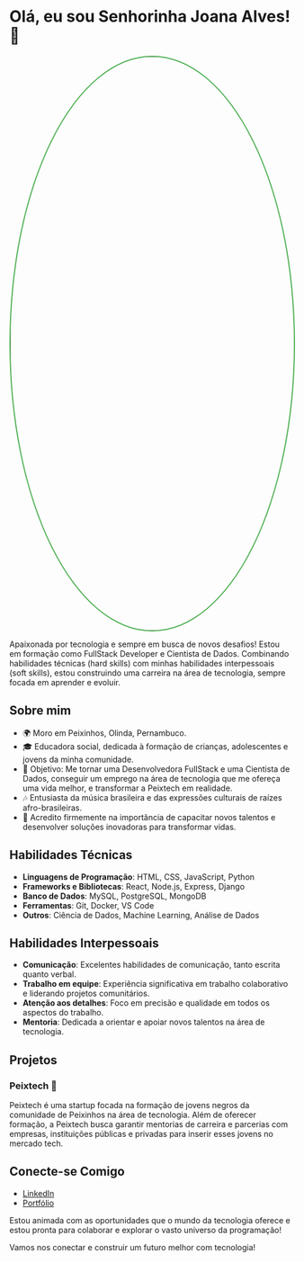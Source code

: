 # Olá, eu sou Senhorinha Joana Alves! 👋

<p align="center">
  <img src="https://media.licdn.com/dms/image/D4D16AQHEw1eHdMo4Dw/profile-displaybackgroundimage-shrink_350_1400/0/1709899351441?e=1722470400&v=beta&t=Fzd0rPiP-Lp7n42dZUrnKnO2T-JHKqrPrBgtjcVe5-o" alt="Senhorinha Joana Alves" width="1020" style="border-radius:50%; border:2px solid #4CAF50;">
</p>

Apaixonada por tecnologia e sempre em busca de novos desafios! Estou em formação como FullStack Developer e Cientista de Dados. Combinando habilidades técnicas (hard skills) com minhas habilidades interpessoais (soft skills), estou construindo uma carreira na área de tecnologia, sempre focada em aprender e evoluir.

## Sobre mim

- 🌍 Moro em Peixinhos, Olinda, Pernambuco.
- 🎓 Educadora social, dedicada à formação de crianças, adolescentes e jovens da minha comunidade.
- 🎯 Objetivo: Me tornar uma Desenvolvedora FullStack e uma Cientista de Dados, conseguir um emprego na área de tecnologia que me ofereça uma vida melhor, e transformar a Peixtech em realidade.
- 🎶 Entusiasta da música brasileira e das expressões culturais de raízes afro-brasileiras.
- 🤝 Acredito firmemente na importância de capacitar novos talentos e desenvolver soluções inovadoras para transformar vidas.

## Habilidades Técnicas

- **Linguagens de Programação**: HTML, CSS, JavaScript, Python
- **Frameworks e Bibliotecas**: React, Node.js, Express, Django
- **Banco de Dados**: MySQL, PostgreSQL, MongoDB
- **Ferramentas**: Git, Docker, VS Code
- **Outros**: Ciência de Dados, Machine Learning, Análise de Dados

## Habilidades Interpessoais

- **Comunicação**: Excelentes habilidades de comunicação, tanto escrita quanto verbal.
- **Trabalho em equipe**: Experiência significativa em trabalho colaborativo e liderando projetos comunitários.
- **Atenção aos detalhes**: Foco em precisão e qualidade em todos os aspectos do trabalho.
- **Mentoria**: Dedicada a orientar e apoiar novos talentos na área de tecnologia.

## Projetos

### Peixtech 🌟
Peixtech é uma startup focada na formação de jovens negros da comunidade de Peixinhos na área de tecnologia. Além de oferecer formação, a Peixtech busca garantir mentorias de carreira e parcerias com empresas, instituições públicas e privadas para inserir esses jovens no mercado tech.

## Conecte-se Comigo

- [LinkedIn](https://www.linkedin.com/in/senhorinha-joana-alves-585b832a3/)
- [Portfólio](https://github.com/senhorinhajoanaalves)

Estou animada com as oportunidades que o mundo da tecnologia oferece e estou pronta para colaborar e explorar o vasto universo da programação!

Vamos nos conectar e construir um futuro melhor com tecnologia!


